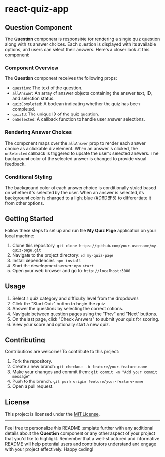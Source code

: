 
# react-quiz-app
## Question Component

The **Question** component is responsible for rendering a single quiz question along with its answer choices. Each question is displayed with its available options, and users can select their answers. Here's a closer look at this component:

### Component Overview

The **Question** component receives the following props:

- `question`: The text of the question.
- `allAnswer`: An array of answer objects containing the answer text, ID, and selection status.
- `quizCompleted`: A boolean indicating whether the quiz has been completed.
- `quizId`: The unique ID of the quiz question.
- `onSelected`: A callback function to handle user answer selections.

### Rendering Answer Choices

The component maps over the `allAnswer` prop to render each answer choice as a clickable div element. When an answer is clicked, the `onSelected` callback is triggered to update the user's selected answers. The background color of the selected answer is changed to provide visual feedback.

### Conditional Styling

The background color of each answer choice is conditionally styled based on whether it's selected by the user. When an answer is selected, its background color is changed to a light blue (#D6DBF5) to differentiate it from other options.

## Getting Started

Follow these steps to set up and run the **My Quiz Page** application on your local machine:

1. Clone this repository: `git clone https://github.com/your-username/my-quiz-page.git`
2. Navigate to the project directory: `cd my-quiz-page`
3. Install dependencies: `npm install`
4. Start the development server: `npm start`
5. Open your web browser and go to: `http://localhost:3000`

## Usage

1. Select a quiz category and difficulty level from the dropdowns.
2. Click the "Start Quiz" button to begin the quiz.
3. Answer the questions by selecting the correct options.
4. Navigate between question pages using the "Prev" and "Next" buttons.
5. On the last page, click "Check Answers" to submit your quiz for scoring.
6. View your score and optionally start a new quiz.

## Contributing

Contributions are welcome! To contribute to this project:

1. Fork the repository.
2. Create a new branch: `git checkout -b feature/your-feature-name`
3. Make your changes and commit them: `git commit -m "Add your commit message"`
4. Push to the branch: `git push origin feature/your-feature-name`
5. Open a pull request.

## License

This project is licensed under the [MIT License](LICENSE).

---

Feel free to personalize this README template further with any additional details about the **Question** component or any other aspect of your project that you'd like to highlight. Remember that a well-structured and informative README will help potential users and contributors understand and engage with your project effectively. Happy coding!
